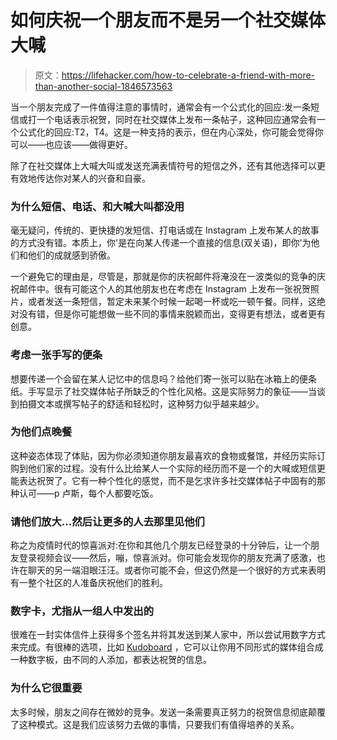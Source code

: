 # 如何庆祝一个朋友而不是另一个社交媒体大喊

> 原文：<https://lifehacker.com/how-to-celebrate-a-friend-with-more-than-another-social-1846573563>

当一个朋友完成了一件值得注意的事情时，通常会有一个公式化的回应:发一条短信或打一个电话表示祝贺，同时在社交媒体上发布一条帖子，这种回应通常会有一个公式化的回应:T2，T4。这是一种支持的表示，但在内心深处，你可能会觉得你可以——也应该——做得更好。



除了在社交媒体上大喊大叫或发送充满表情符号的短信之外，还有其他选择可以更有效地传达你对某人的兴奋和自豪。

### 为什么短信、电话、和大喊大叫都没用

毫无疑问，传统的、更快捷的发短信、打电话或在 Instagram 上发布某人的故事的方式没有错。本质上，你'是在向某人传递一个直接的信息(双关语)，即你'为他们和他们的成就感到骄傲。

一个避免它的理由是，尽管是，那就是你的庆祝邮件将淹没在一波类似的竞争的庆祝邮件中。很有可能这个人的其他朋友也在考虑在 Instagram 上发布一张祝贺照片，或者发送一条短信，暂定未来某个时候一起喝一杯或吃一顿午餐。同样，这绝对没有错，但是你可能想做一些不同的事情来脱颖而出，变得更有想法，或者更有创意。

### 考虑一张手写的便条

想要传递一个会留在某人记忆中的信息吗？给他们寄一张可以贴在冰箱上的便条纸。手写显示了社交媒体帖子所缺乏的个性化风格。这是实际努力的象征——当谈到拍摄文本或撰写帖子的舒适和轻松时，这种努力似乎越来越少。

### 为他们点晚餐

这种姿态体现了体贴，因为你必须知道你朋友最喜欢的食物或餐馆，并经历实际订购到他们家的过程。没有什么比给某人一个实际的经历而不是一个的大喊或短信更能表达祝贺了。它有一种个性化的感觉，而不是乞求许多社交媒体帖子中固有的那种认可——p 卢斯，每个人都要吃饭。

### 请他们放大...然后让更多的人去那里见他们

称之为疫情时代的惊喜派对:在你和其他几个朋友已经登录的十分钟后，让一个朋友登录视频会议——然后，嘣，惊喜派对。你可能会发现你的朋友充满了感激，也许在聊天的另一端泪眼汪汪。或者你可能不会，但这仍然是一个很好的方式来表明有一整个社区的人准备庆祝他们的胜利。

### 数字卡，尤指从一组人中发出的

很难在一封实体信件上获得多个签名并将其发送到某人家中，所以尝试用数字方式来完成。有很棒的选项，比如 [Kudoboard](https://www.kudoboard.com/) ，它可以让你用不同形式的媒体组合成一种数字板，由不同的人添加，都表达祝贺的信息。

### 为什么它很重要

太多时候，朋友之间存在微妙的竞争。发送一条需要真正努力的祝贺信息彻底颠覆了这种模式。这是我们应该努力去做的事情，只要我们有值得培养的关系。